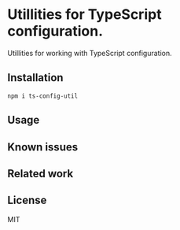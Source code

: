 # Utillities for TypeScript configuration.

Utillities for working with TypeScript configuration.

## Installation

```
npm i ts-config-util
```

## Usage

## Known issues

## Related work

## License

MIT
